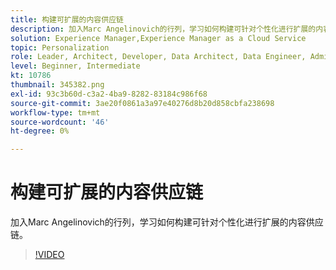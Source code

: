 ```yaml
---
title: 构建可扩展的内容供应链
description: 加入Marc Angelinovich的行列，学习如何构建可针对个性化进行扩展的内容供应链。
solution: Experience Manager,Experience Manager as a Cloud Service
topic: Personalization
role: Leader, Architect, Developer, Data Architect, Data Engineer, Admin, User
level: Beginner, Intermediate
kt: 10786
thumbnail: 345382.png
exl-id: 93c3b60d-c3a2-4ba9-8282-83184c986f68
source-git-commit: 3ae20f0861a3a97e40276d8b20d858cbfa238698
workflow-type: tm+mt
source-wordcount: '46'
ht-degree: 0%

---
```



# 构建可扩展的内容供应链

加入Marc Angelinovich的行列，学习如何构建可针对个性化进行扩展的内容供应链。

>[!VIDEO](https://video.tv.adobe.com/v/345382/?quality=12&learn=on)
